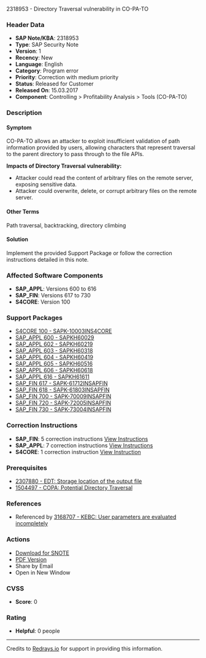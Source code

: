 2318953 - Directory Traversal vulnerability in CO-PA-TO

### Header Data
- **SAP Note/KBA**: 2318953
- **Type**: SAP Security Note
- **Version**: 1
- **Recency**: New
- **Language**: English
- **Category**: Program error
- **Priority**: Correction with medium priority
- **Status**: Released for Customer
- **Released On**: 15.03.2017
- **Component**: Controlling > Profitability Analysis > Tools (CO-PA-TO)

### Description

#### Symptom
CO-PA-TO allows an attacker to exploit insufficient validation of path information provided by users, allowing characters that represent traversal to the parent directory to pass through to the file APIs.

**Impacts of Directory Traversal vulnerability:**
- Attacker could read the content of arbitrary files on the remote server, exposing sensitive data.
- Attacker could overwrite, delete, or corrupt arbitrary files on the remote server.

#### Other Terms
Path traversal, backtracking, directory climbing

#### Solution
Implement the provided Support Package or follow the correction instructions detailed in this note.

### Affected Software Components
- **SAP_APPL**: Versions 600 to 616
- **SAP_FIN**: Versions 617 to 730
- **S4CORE**: Version 100

### Support Packages
- [S4CORE 100 - SAPK-10003INS4CORE](https://me.sap.com/supportpackage/SAPK-10003INS4CORE)
- [SAP_APPL 600 - SAPKH60029](https://me.sap.com/supportpackage/SAPKH60029)
- [SAP_APPL 602 - SAPKH60219](https://me.sap.com/supportpackage/SAPKH60219)
- [SAP_APPL 603 - SAPKH60318](https://me.sap.com/supportpackage/SAPKH60318)
- [SAP_APPL 604 - SAPKH60419](https://me.sap.com/supportpackage/SAPKH60419)
- [SAP_APPL 605 - SAPKH60516](https://me.sap.com/supportpackage/SAPKH60516)
- [SAP_APPL 606 - SAPKH60618](https://me.sap.com/supportpackage/SAPKH60618)
- [SAP_APPL 616 - SAPKH61611](https://me.sap.com/supportpackage/SAPKH61611)
- [SAP_FIN 617 - SAPK-61712INSAPFIN](https://me.sap.com/supportpackage/SAPK-61712INSAPFIN)
- [SAP_FIN 618 - SAPK-61803INSAPFIN](https://me.sap.com/supportpackage/SAPK-61803INSAPFIN)
- [SAP_FIN 700 - SAPK-70009INSAPFIN](https://me.sap.com/supportpackage/SAPK-70009INSAPFIN)
- [SAP_FIN 720 - SAPK-72005INSAPFIN](https://me.sap.com/supportpackage/SAPK-72005INSAPFIN)
- [SAP_FIN 730 - SAPK-73004INSAPFIN](https://me.sap.com/supportpackage/SAPK-73004INSAPFIN)

### Correction Instructions
- **SAP_FIN**: 5 correction instructions [View Instructions](https://me.sap.com/corrins/0002318953/15841)
- **SAP_APPL**: 7 correction instructions [View Instructions](https://me.sap.com/corrins/0002318953/1)
- **S4CORE**: 1 correction instruction [View Instruction](https://me.sap.com/corrins/0002318953/19773)

### Prerequisites
- [2307880 - EDT: Storage location of the output file](https://me.sap.com/notes/2307880)
- [1504497 - COPA: Potential Directory Traversal](https://me.sap.com/notes/1504497)

### References
- Referenced by [3168707 - KEBC: User parameters are evaluated incompletely](https://me.sap.com/notes/3168707)

### Actions
- [Download for SNOTE](https://notesdownloads.sap.com/note/0040000018333862017)
- [PDF Version](https://userapps.support.sap.com/sap/support/sfm/notes/print/0002318953?language=en-US&token=4CDC09C9F40FC011F1BF74DEA72610EC)
- Share by Email
- Open in New Window

### CVSS
- **Score**: 0

### Rating
- **Helpful**: 0 people

---

Credits to [Redrays.io](https://redrays.io) for support in providing this information.
